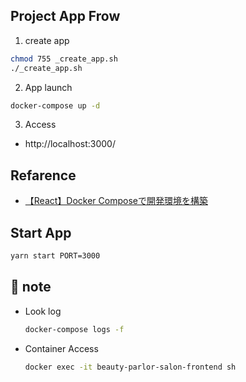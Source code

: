 ## Project App Frow

1. create app
```bash
chmod 755 _create_app.sh
./_create_app.sh
```

2. App launch
```bash
docker-compose up -d
```

3. Access
* http://localhost:3000/

## Refarence
* [【React】Docker Composeで開発環境を構築](https://zenn.dev/chida/articles/51ba4ec06a0724)
## Start App

```bash
yarn start PORT=3000
```

## 📓 note

- Look log
  ```bash 
  docker-compose logs -f
  ```

- Container Access
  ```bash
  docker exec -it beauty-parlor-salon-frontend sh
  ```
